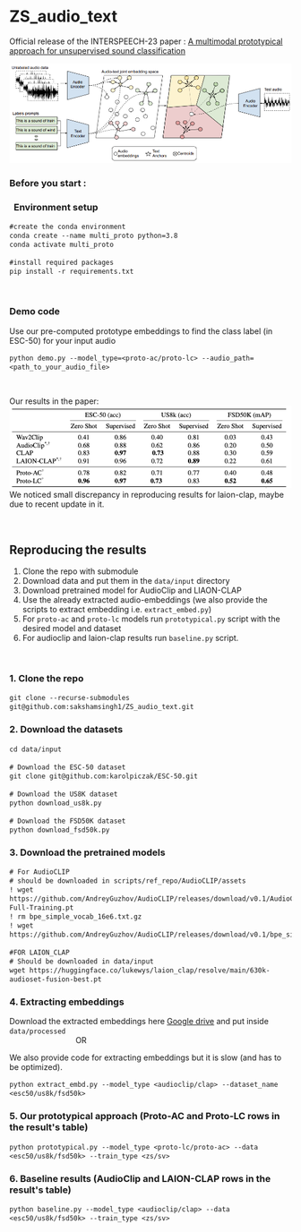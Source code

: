 # ZS_audio_text
Official release of the INTERSPEECH-23 paper : [A multimodal prototypical approach for unsupervised sound classification](https://arxiv.org/pdf/2306.12300.pdf)

![alt text](imgs/approach.png "Title")

### Before you start :
### &nbsp; Environment setup
```
#create the conda environment
conda create --name multi_proto python=3.8
conda activate multi_proto

#install required packages 
pip install -r requirements.txt
```
<br>

### Demo code 
Use our pre-computed prototype embeddings to find the class label (in ESC-50) for your input audio 
```
python demo.py --model_type=<proto-ac/proto-lc> --audio_path=<path_to_your_audio_file>
``` 
<br>


Our results in the paper:
![alt text](imgs/results.png "Title")\
We noticed small discrepancy in reproducing results for laion-clap, maybe due to recent update in it.

<br>

## Reproducing the results
1. Clone the repo with submodule
2. Download data and put them in the `data/input` directory
3. Download pretrained model for AudioClip and LIAON-CLAP
4. Use the already extracted audio-embeddings (we also provide the scripts to extract embedding i.e. `extract_embed.py`)
5. For `proto-ac` and `proto-lc` models run `prototypical.py` script with the desired model and dataset
6. For audioclip and laion-clap results run `baseline.py` script.

<br>

### 1. Clone the repo
```
git clone --recurse-submodules git@github.com:sakshamsingh1/ZS_audio_text.git
```

### 2. Download the datasets
```
cd data/input

# Download the ESC-50 dataset
git clone git@github.com:karolpiczak/ESC-50.git

# Download the US8K dataset
python download_us8k.py

# Download the FSD50K dataset
python download_fsd50k.py
```

### 3. Download the pretrained models
```
# For AudioCLIP
# should be downloaded in scripts/ref_repo/AudioCLIP/assets
! wget https://github.com/AndreyGuzhov/AudioCLIP/releases/download/v0.1/AudioCLIP-Full-Training.pt
! rm bpe_simple_vocab_16e6.txt.gz
! wget https://github.com/AndreyGuzhov/AudioCLIP/releases/download/v0.1/bpe_simple_vocab_16e6.txt.gz 

#FOR LAION_CLAP
# Should be downloaded in data/input
wget https://huggingface.co/lukewys/laion_clap/resolve/main/630k-audioset-fusion-best.pt 
```

### 4. Extracting embeddings
Download the extracted embeddings here [Google drive](https://drive.google.com/drive/folders/16NHruWbryJdkpRF2jYNopwJiQUg-sgmK?usp=sharing) and put inside `data/processed` \
&nbsp; &nbsp; &nbsp; &nbsp; &nbsp; &nbsp; &nbsp; &nbsp; &nbsp; &nbsp; &nbsp; &nbsp; &nbsp; &nbsp; &nbsp; OR

We also provide code for extracting embeddings but it is slow (and has to be optimized). 

```
python extract_embd.py --model_type <audioclip/clap> --dataset_name <esc50/us8k/fsd50k>
```

### 5. Our prototypical approach (Proto-AC and Proto-LC rows in the result's table)
```
python prototypical.py --model_type <proto-lc/proto-ac> --data <esc50/us8k/fsd50k> --train_type <zs/sv>
```

### 6. Baseline results (AudioClip and LAION-CLAP rows in the result's table)
```
python baseline.py --model_type <audioclip/clap> --data <esc50/us8k/fsd50k> --train_type <zs/sv>
```